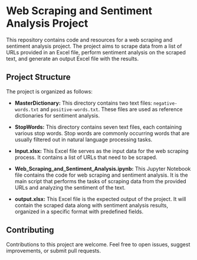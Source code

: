 # Web Scraping and Sentiment Analysis Project

This repository contains code and resources for a web scraping and sentiment analysis project. The project aims to scrape data from a list of URLs provided in an Excel file, perform sentiment analysis on the scraped text, and generate an output Excel file with the results.

## Project Structure

The project is organized as follows:

- **MasterDictionary:** This directory contains two text files: `negative-words.txt` and `positive-words.txt`. These files are used as reference dictionaries for sentiment analysis.

- **StopWords:** This directory contains seven text files, each containing various stop words. Stop words are commonly occurring words that are usually filtered out in natural language processing tasks.

- **Input.xlsx:** This Excel file serves as the input data for the web scraping process. It contains a list of URLs that need to be scraped.

- **Web_Scraping_and_Sentiment_Analysis.ipynb:** This Jupyter Notebook file contains the code for web scraping and sentiment analysis. It is the main script that performs the tasks of scraping data from the provided URLs and analyzing the sentiment of the text.

- **output.xlsx:** This Excel file is the expected output of the project. It will contain the scraped data along with sentiment analysis results, organized in a specific format with predefined fields.

## Contributing

Contributions to this project are welcome. Feel free to open issues, suggest improvements, or submit pull requests.
